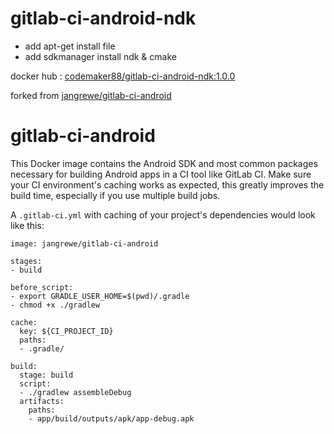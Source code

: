 # gitlab-ci-android-ndk

- add apt-get install file
- add sdkmanager install ndk & cmake

docker hub : [codemaker88/gitlab-ci-android-ndk:1.0.0](https://hub.docker.com/r/codemaker88/gitlab-ci-android-ndk)

forked from [jangrewe/gitlab-ci-android](https://github.com/jangrewe/gitlab-ci-android)

# gitlab-ci-android
This Docker image contains the Android SDK and most common packages necessary for building Android apps in a CI tool like GitLab CI. Make sure your CI environment's caching works as expected, this greatly improves the build time, especially if you use multiple build jobs.

A `.gitlab-ci.yml` with caching of your project's dependencies would look like this:

```
image: jangrewe/gitlab-ci-android

stages:
- build

before_script:
- export GRADLE_USER_HOME=$(pwd)/.gradle
- chmod +x ./gradlew

cache:
  key: ${CI_PROJECT_ID}
  paths:
  - .gradle/

build:
  stage: build
  script:
  - ./gradlew assembleDebug
  artifacts:
    paths:
    - app/build/outputs/apk/app-debug.apk
```

